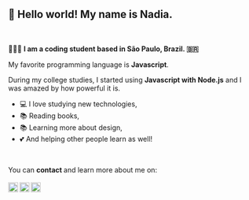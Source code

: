 <h2> 👋 Hello world! My name is Nadia. </h2>
<br>

<p> 👩🏻‍💻 <strong> I am a coding student based in São Paulo, Brazil. 🇧🇷</strong> </p>
<p> My favorite programming language is <strong>Javascript</strong>.
<p> During my college studies, I started using <strong>Javascript with Node.js</strong> and I was amazed by how powerful it is. <br> 
<ul>
  <li> 💻 I love studying new technologies,  </li> 
  <li> 📚 Reading books, </li>
  <li> 📚 Learning more about design, </li>
  <li> 💕 And helping other people learn as well! </li>
</ul>
  
  <br>
  <p> You can <strong>contact </strong>and learn more about me on: 
  <br> 
   <br> 
  
  <a target="_blank" href="https://www.linkedin.com/in/nadia-ayala/">
  <img align="left" alt="Linkdin" width="20px" src="https://cdn.jsdelivr.net/npm/simple-icons@v3/icons/linkedin.svg" />
</a>
<a target="_blank" href="https://www.instagram.com/nadiaayalah/">
  <img align="left" alt="Instagram" width="20px" src="https://cdn.jsdelivr.net/npm/simple-icons@v3/icons/instagram.svg" />
</a>
<a target="_blank" href="mailto:nadiaayalanogueira@gmail.com">
  <img align="left" alt="Gmail" width="20px" src="https://cdn.jsdelivr.net/npm/simple-icons@v3/icons/gmail.svg" />
</a><br>
